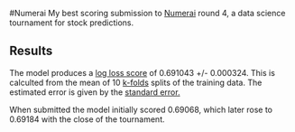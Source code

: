 #Numerai
My best scoring submission to [Numerai](http://www.numer.ai) round 4, a data science tournament for stock predictions.
## Results
The model produces a [log loss score](http://www.kaggle.com/wiki/LogarithmicLoss) of 0.691043 +/- 0.000324. This is calculted from the mean of 10 [k-folds](http://scikit-learn.org/stable/modules/generated/sklearn.cross_validation.KFold.html) splits of the training data. The estimated error is given by the [standard error.](https://en.wikipedia.org/wiki/Standard_error)

When submitted the model initially scored 0.69068, which later rose to 0.69184 with the close of the tournament.
